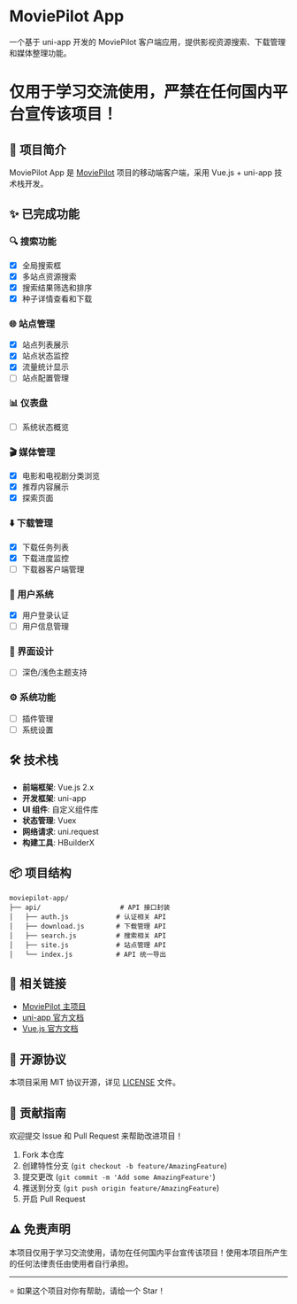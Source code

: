 # MoviePilot App

一个基于 uni-app 开发的 MoviePilot 客户端应用，提供影视资源搜索、下载管理和媒体整理功能。

# 仅用于学习交流使用，严禁在任何国内平台宣传该项目！

## 📱 项目简介

MoviePilot App 是 [MoviePilot](https://github.com/jxxghp/MoviePilot) 项目的移动端客户端，采用 Vue.js + uni-app 技术栈开发。

## ✨ 已完成功能

### 🔍 搜索功能
- [x] 全局搜索框
- [x] 多站点资源搜索
- [x] 搜索结果筛选和排序
- [x] 种子详情查看和下载

### 🌐 站点管理
- [x] 站点列表展示
- [x] 站点状态监控
- [x] 流量统计显示
- [ ] 站点配置管理

### 📊 仪表盘
- [ ] 系统状态概览

### 🎬 媒体管理
- [x] 电影和电视剧分类浏览
- [x] 推荐内容展示
- [x] 探索页面

### ⬇️ 下载管理
- [x] 下载任务列表
- [x] 下载进度监控
- [ ] 下载器客户端管理

### 👤 用户系统
- [x] 用户登录认证
- [ ] 用户信息管理

### 🎨 界面设计
- [ ] 深色/浅色主题支持

### ⚙️ 系统功能
- [ ] 插件管理
- [ ] 系统设置

## 🛠️ 技术栈

- **前端框架**: Vue.js 2.x
- **开发框架**: uni-app
- **UI 组件**: 自定义组件库
- **状态管理**: Vuex
- **网络请求**: uni.request
- **构建工具**: HBuilderX

## 📦 项目结构

```
moviepilot-app/
├── api/                    # API 接口封装
│   ├── auth.js            # 认证相关 API
│   ├── download.js        # 下载管理 API
│   ├── search.js          # 搜索相关 API
│   ├── site.js            # 站点管理 API
│   └── index.js           # API 统一导出
```

## 🔗 相关链接

- [MoviePilot 主项目](https://github.com/jxxghp/MoviePilot)
- [uni-app 官方文档](https://uniapp.dcloud.net.cn/)
- [Vue.js 官方文档](https://cn.vuejs.org/)

## 📄 开源协议

本项目采用 MIT 协议开源，详见 [LICENSE](LICENSE) 文件。

## 🤝 贡献指南

欢迎提交 Issue 和 Pull Request 来帮助改进项目！

1. Fork 本仓库
2. 创建特性分支 (`git checkout -b feature/AmazingFeature`)
3. 提交更改 (`git commit -m 'Add some AmazingFeature'`)
4. 推送到分支 (`git push origin feature/AmazingFeature`)
5. 开启 Pull Request

## ⚠️ 免责声明

本项目仅用于学习交流使用，请勿在任何国内平台宣传该项目！使用本项目所产生的任何法律责任由使用者自行承担。

---

⭐ 如果这个项目对你有帮助，请给一个 Star！